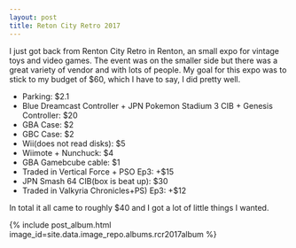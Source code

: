 ```yaml
---
layout: post
title: Reton City Retro 2017
---
```


I just got back from Renton City Retro in Renton, an small expo for vintage toys and video games. The event was on the smaller side but there was a great variety of vendor and with lots of people. My goal for this expo was to stick to my budget of $60, which I have to say, I did pretty well.

 - Parking: $2.1
 - Blue Dreamcast Controller + JPN Pokemon Stadium 3 CIB + Genesis Controller: $20
 - GBA Case: $2
 - GBC Case: $2
 - Wii(does not read disks): $5
 - Wiimote + Nunchuck: $4
 - GBA Gamebcube cable: $1
 - Traded in Vertical Force + PSO Ep3: +$15
 - JPN Smash 64 CIB(box is beat up): $30
 - Traded in Valkyria Chronicles+PS) Ep3: +$12

In total it all came to roughly $40 and I got a lot of little things I wanted.

{% include post_album.html image_id=site.data.image_repo.albums.rcr2017album %}
